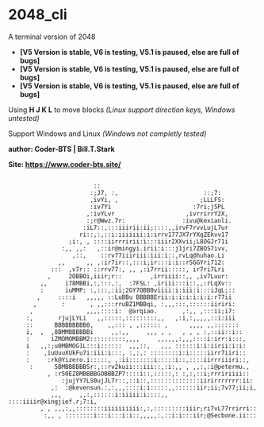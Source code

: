 # 2048_cli
A terminal version of 2048

* **[V5 Version is stable, V6 is testing, V5.1 is paused, else are full of bugs]**
* **[V5 Version is stable, V6 is testing, V5.1 is paused, else are full of bugs]**
* **[V5 Version is stable, V6 is testing, V5.1 is paused, else are full of bugs]**

Using **H J K L** to move blocks *(Linux support direction keys, Windows untested)*

Support Windows and Linux *(Windows not completly tested)*


**author: Coder-BTS | Bill.T.Stark**

**Site: https://www.coder-bts.site/**

```

                        ::
                       :;J7, :,                        ::;7:
                       ,ivYi, ,                       ;LLLFS:
                       :iv7Yi                       :7ri;j5PL
                      ,:ivYLvr                    ,ivrrirrY2X,
                      :;r@Wwz.7r:                :ivu@kexianli.
                     :iL7::,:::iiirii:ii;::::,,irvF7rvvLujL7ur
                    ri::,:,::i:iiiiiii:i:irrv177JX7rYXqZEkvv17
                 ;i:, , ::::iirrririi:i:::iiir2XXvii;L8OGJr71i
               :,, ,,:   ,::ir@mingyi.irii:i:::j1jri7ZBOS7ivv,
                  ,::,    ::rv77iiiriii:iii:i::,rvLq@huhao.Li
              ,,      ,, ,:ir7ir::,:::i;ir:::i:i::rSGGYri712:
            :::  ,v7r:: ::rrv77:, ,, ,:i7rrii:::::, ir7ri7Lri
           ,     2OBBOi,iiir;r::        ,irriiii::,, ,iv7Luur:
         ,,     i78MBBi,:,:::,:,  :7FSL: ,iriii:::i::,,:rLqXv::
         :      iuMMP: :,:::,:ii;2GY7OBB0viiii:i:iii:i:::iJqL;::
        ,     ::::i   ,,,,, ::LuBBu BBBBBErii:i:i:i:i:i:i:r77ii
       ,       :       , ,,:::rruBZ1MBBqi, :,,,:::,::::::iiriri:
      ,               ,,,,::::i:  @arqiao.       ,:,, ,:::ii;i7:
     :,       rjujLYLi   ,,:::::,:::::::::,,   ,:i,:,,,,,::i:iii
     ::      BBBBBBBBB0,    ,,::: , ,:::::: ,      ,,,, ,,:::::::
     i,  ,  ,8BMMBBBBBBi     ,,:,,     ,,, , ,   , , , :,::ii::i::
     :      iZMOMOMBBM2::::::::::,,,,     ,,,,,,:,,,::::i:irr:i:::,
     i   ,,:;u0MBMOG1L:::i::::::  ,,,::,   ,,, ::::::i:i:iirii:i:i:
     :    ,iuUuuXUkFu7i:iii:i:::, :,:,: ::::::::i:i:::::iirr7iiri::
     :     :rk@Yizero.i:::::, ,:ii:::::::i:::::i::,::::iirrriiiri::,
      :      5BMBBBBBBSr:,::rv2kuii:::iii::,:i:,, , ,,:,:i@petermu.,
           , :r50EZ8MBBBBGOBBBZP7::::i::,:::::,: :,:,::i;rrririiii::
               :jujYY7LS0ujJL7r::,::i::,::::::::::::::iirirrrrrrr:ii:
            ,:  :@kevensun.:,:,,,::::i:i:::::,,::::::iir;ii;7v77;ii;i,
            ,,,     ,,:,::::::i:iiiii:i::::,, ::::iiiir@xingjief.r;7:i,
         , , ,,,:,,::::::::iiiiiiiiii:,:,:::::::::iiir;ri7vL77rrirri::
          :,, , ::::::::i:::i:::i:i::,,,,,:,::i:i:::iir;@Secbone.ii:::
```
